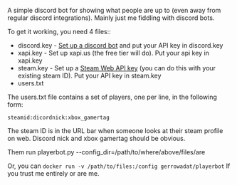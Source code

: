 A simple discord bot for showing what people are up to (even away from regular discord integrations). Mainly just me fiddling with discord bots.

To get it working, you need 4 files::
  - discord.key - [Set up a discord bot](https://www.freecodecamp.org/news/create-a-discord-bot-with-python/) and put your API key in discord.key
  - xapi.key - Set up xapi.us (the free tier will do). Put your api key in xapi.key
  - steam.key - Set up a [Steam Web API key](https://steamcommunity.com/dev/apikey)  (you can do this with your existing steam ID). Put your API key in steam.key
  - users.txt

The users.txt file contains a set of players, one per line, in the following form:

```
steamid:dicordnick:xbox_gamertag
```

The steam ID is in the URL bar when someone looks at their steam profile on web. Discord nick and xbox gamertag should be obvious.

Them run playerbot.py --config_dir=/path/to/where/above/files/are

Or, you can ```docker run -v /path/to/files:/config gerrowadat/playerbot``` If you trust me entirely or are me.
